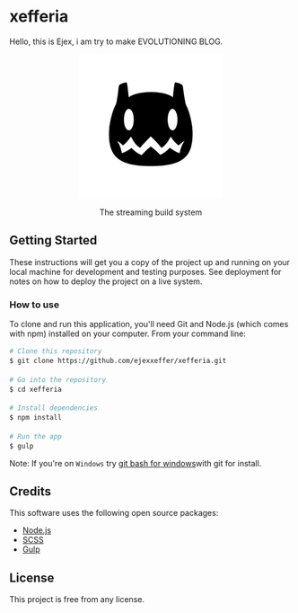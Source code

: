 # xefferia
Hello, this is Ejex, i am try to make
EVOLUTIONING BLOG.

<p align="center">
  <a href="https://xeffeia.com">
    <img height="256" width="256" src="https://github.com/ejexxeffer/xefferia/raw/master/android-chrome-256x256.png">
  </a>
  <p align="center">The streaming build system</p>
</p>

## Getting Started

These instructions will get you a copy of the project up and running on your local machine for development and testing purposes. See deployment for notes on how to deploy the project on a live system.

### How to use

To clone and run this application, you'll need Git and Node.js (which comes with npm) installed on your computer. From your command line:

```bash
# Clone this repository
$ git clone https://github.com/ejexxeffer/xefferia.git

# Go into the repository
$ cd xefferia

# Install dependencies
$ npm install

# Run the app
$ gulp
```
Note: If you're on `Windows` try [git bash for windows](https://git-scm.com/downloads)with git for install.

## Credits

This software uses the following open source packages:

- [Node.js](https://nodejs.org/)
- [SCSS](https://github.com/sass/sass)
- [Gulp](https://github.com/gulpjs/gulp)

## License

This project is free from any license.
